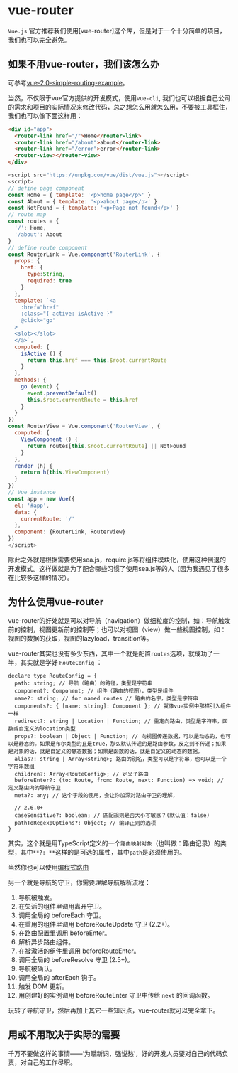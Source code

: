 # vue-router

`Vue.js` 官方推荐我们使用[vue-router]这个库，但是对于一个十分简单的项目，我们也可以完全避免。

## 如果不用vue-router，我们该怎么办

可参考[vue-2.0-simple-routing-example](https://github.com/chrisvfritz/vue-2.0-simple-routing-example)。

当然，不仅限于vue官方提供的开发模式，使用`vue-cli`, 我们也可以根据自己公司的需求和项目的实际情况来修改代码，总之想怎么用就怎么用，不要被工具框住，我们也可以像下面这样用：

```html
<div id="app">
  <router-link href="/">Home</router-link>
  <router-link href="/about">about</router-link>
  <router-link href="/error">error</router-link>
  <router-view></router-view>
</div>
```

```javascript
<script src="https://unpkg.com/vue/dist/vue.js"></script>
<script>
// define page component
const Home = { template: '<p>home page</p>' }
const About = { template: '<p>about page</p>' }
const NotFound = { template: '<p>Page not found</p>' }
// route map
const routes = {
  '/': Home,
  '/about': About
}
// define route component
const RouterLink = Vue.component('RouterLink', {
  props: {
    href: {
      type:String,
      required: true 
    }
  },
  template: `<a
    :href="href"
    :class="{ active: isActive }"
    @click="go"
  >
  <slot></slot>
  </a>`,
  computed: {
    isActive () {
      return this.href === this.$root.currentRoute
    }
  },
  methods: {
    go (event) {
      event.preventDefault()
      this.$root.currentRoute = this.href
    }
  }
})
const RouterView = Vue.component('RouterView', {
  computed: {
    ViewComponent () {
      return routes[this.$root.currentRoute] || NotFound
    }
  },
  render (h) {
    return h(this.ViewComponent)
  }
})
// Vue instance
const app = new Vue({
  el: '#app',
  data: {
    currentRoute: '/'
  },
  component: {RouterLink, RouterView}
})
</script>
```

除此之外就是根据需要使用sea.js，require.js等将组件模块化，使用这种倒退的开发模式。这样做就是为了配合哪些习惯了使用sea.js等的人（因为我遇见了很多在比较多这样的情况）。

## 为什么使用vue-router

vue-router的好处就是可以对导航（navigation）做细粒度的控制，如：导航触发前的控制，视图更新前的控制等；也可以对视图（view）做一些视图控制，如：视图的数据的获取，视图的lazyload，transition等。

vue-router其实也没有多少东西，其中一个就是配置`routes`选项，就成功了一半，其实就是学好 `RouteConfig` ：

```
declare type RouteConfig = {
  path: string; // 导航（路由）的路径，类型是字符串
  component?: Component; // 组件（路由的视图），类型是组件
  name?: string; // for named routes // 路由的名字，类型是字符串
  components?: { [name: string]: Component }; // 就像vue实例中那样引入组件一样
  redirect?: string | Location | Function; // 重定向路由，类型是字符串，函数或自定义的location类型
  props?: boolean | Object | Function; // 向视图传递数据，可以是动态的，也可以是静态的。如果是布尔类型的且是true，那么默认传递的是路由参数，反之则不传递；如果是对象的话，就是自定义的静态数据；如果是函数的话，就是自定义的动态的数据。
  alias?: string | Array<string>; 路由的别名，类型可以是字符串，也可以是一个字符串数组
  children?: Array<RouteConfig>; // 定义子路由
  beforeEnter?: (to: Route, from: Route, next: Function) => void; // 定义路由内的导航守卫
  meta?: any; // 这个字段的使用，会让你加深对路由守卫的理解，

  // 2.6.0+
  caseSensitive?: boolean; // 匹配规则是否大小写敏感？(默认值：false)
  pathToRegexpOptions?: Object; // 编译正则的选项
}
```

其实，这个就是用TypeScript定义的一个`路由映射对象`（也叫做：路由记录）的类型，其中`**?: **`这样的是可选的属性，其中`path`是必须使用的。

当然你也可以使用[编程式路由](https://router.vuejs.org/zh/guide/essentials/navigation.html)

另一个就是导航的守卫，你需要理解导航解析流程：

1. 导航被触发。
2. 在失活的组件里调用离开守卫。
3. 调用全局的 beforeEach 守卫。
4. 在重用的组件里调用 beforeRouteUpdate 守卫 (2.2+)。
5. 在路由配置里调用 beforeEnter。
6. 解析异步路由组件。
7. 在被激活的组件里调用 beforeRouteEnter。
8. 调用全局的 beforeResolve 守卫 (2.5+)。
9. 导航被确认。
10. 调用全局的 afterEach 钩子。
11. 触发 DOM 更新。
12. 用创建好的实例调用 beforeRouteEnter 守卫中传给 `next` 的回调函数。

玩转了导航守卫，然后再加上其它一些知识点，vue-router就可以完全拿下。

## 用或不用取决于实际的需要

千万不要做这样的事情——‘为赋新词，强说愁’，好的开发人员要对自己的代码负责，对自己的工作尽职。